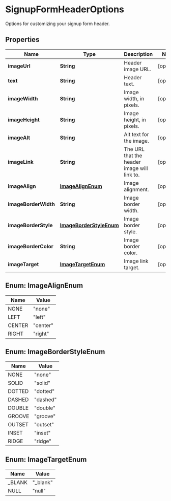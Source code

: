 

# SignupFormHeaderOptions

Options for customizing your signup form header.

## Properties

| Name | Type | Description | Notes |
|------------ | ------------- | ------------- | -------------|
|**imageUrl** | **String** | Header image URL. |  [optional] |
|**text** | **String** | Header text. |  [optional] |
|**imageWidth** | **String** | Image width, in pixels. |  [optional] |
|**imageHeight** | **String** | Image height, in pixels. |  [optional] |
|**imageAlt** | **String** | Alt text for the image. |  [optional] |
|**imageLink** | **String** | The URL that the header image will link to. |  [optional] |
|**imageAlign** | [**ImageAlignEnum**](#ImageAlignEnum) | Image alignment. |  [optional] |
|**imageBorderWidth** | **String** | Image border width. |  [optional] |
|**imageBorderStyle** | [**ImageBorderStyleEnum**](#ImageBorderStyleEnum) | Image border style. |  [optional] |
|**imageBorderColor** | **String** | Image border color. |  [optional] |
|**imageTarget** | [**ImageTargetEnum**](#ImageTargetEnum) | Image link target. |  [optional] |



## Enum: ImageAlignEnum

| Name | Value |
|---- | -----|
| NONE | &quot;none&quot; |
| LEFT | &quot;left&quot; |
| CENTER | &quot;center&quot; |
| RIGHT | &quot;right&quot; |



## Enum: ImageBorderStyleEnum

| Name | Value |
|---- | -----|
| NONE | &quot;none&quot; |
| SOLID | &quot;solid&quot; |
| DOTTED | &quot;dotted&quot; |
| DASHED | &quot;dashed&quot; |
| DOUBLE | &quot;double&quot; |
| GROOVE | &quot;groove&quot; |
| OUTSET | &quot;outset&quot; |
| INSET | &quot;inset&quot; |
| RIDGE | &quot;ridge&quot; |



## Enum: ImageTargetEnum

| Name | Value |
|---- | -----|
| _BLANK | &quot;_blank&quot; |
| NULL | &quot;null&quot; |



